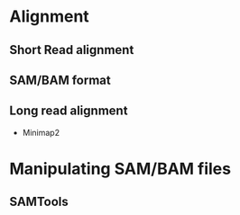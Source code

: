 # Alignment

## Short Read alignment

## SAM/BAM format

## Long read alignment

* Minimap2

# Manipulating SAM/BAM files

## SAMTools



